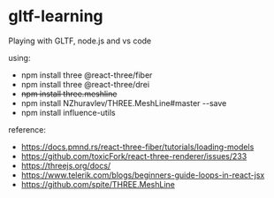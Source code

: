 # gltf-learning
Playing with GLTF, node.js and vs code


using:
- npm install three @react-three/fiber
- npm install three @react-three/drei
- ~~npm install three.meshline~~
- npm install NZhuravlev/THREE.MeshLine#master --save 
- npm install influence-utils
  
reference:
- https://docs.pmnd.rs/react-three-fiber/tutorials/loading-models
- https://github.com/toxicFork/react-three-renderer/issues/233
- https://threejs.org/docs/
- https://www.telerik.com/blogs/beginners-guide-loops-in-react-jsx
- https://github.com/spite/THREE.MeshLine
  
